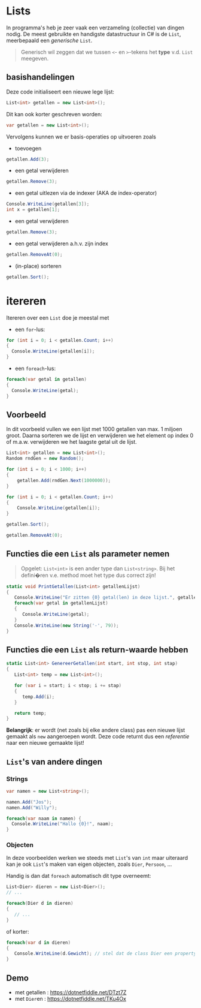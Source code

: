 # Lists

In programma's heb je zeer vaak een verzameling (collectie) van dingen nodig.
De meest gebruikte en handigste datastructuur in C# is de `List`, meerbepaald
een *generische* `List`.

> Generisch wil zeggen dat we tussen `<`- en `>`-tekens het **type** v.d. `List`
meegeven.

## basishandelingen

Deze code initialiseert een nieuwe lege lijst:

```cs
List<int> getallen = new List<int>();
```

Dit kan ook korter geschreven worden:

```cs
var getallen = new List<int>();
```

Vervolgens kunnen we er basis-operaties op uitvoeren zoals

- toevoegen

```cs
getallen.Add(3);
```

- een getal verwijderen

```cs
getallen.Remove(3);
```

- een getal uitlezen via de indexer (AKA de index-operator)

```cs
Console.WriteLine(getallen[3]);
int x = getallen[1];
```

- een getal verwijderen

```cs
getallen.Remove(3);
```

- een getal verwijderen a.h.v. zijn index

```cs
getallen.RemoveAt(0);
```

- (in-place) sorteren

```cs
getallen.Sort();
```


# itereren

Itereren over een `List` doe je meestal met 

- een `for`-lus:

```cs
for (int i = 0; i < getallen.Count; i++)
{
  Console.WriteLine(getallen[i]);
}
```

- een `foreach`-lus:

```cs
foreach(var getal in getallen) 
{
  Console.WriteLine(getal);
}
```


## Voorbeeld

In dit voorbeeld vullen we een lijst met 1000 getallen van max. 1 miljoen groot.
Daarna sorteren we de lijst en verwijderen we het element op index 0 of m.a.w.
verwijderen we het laagste getal uit de lijst.

```cs
List<int> getallen = new List<int>();
Random rndGen = new Random();

for (int i = 0; i < 1000; i++)
{
    getallen.Add(rndGen.Next(1000000));
}

for (int i = 0; i < getallen.Count; i++)
{
    Console.WriteLine(getallen[i]);
}

getallen.Sort();

getallen.RemoveAt(0);
```


## Functies die een `List` als parameter nemen

> Opgelet: `List<int>` is een ander type dan `List<string>`.
> Bij het defini�ren v.e. method moet het type dus correct zijn!

```cs
static void PrintGetallen(List<int> getallenLijst)
{
   Console.WriteLine("Er zitten {0} getal(len) in deze lijst.", getallenLijst.Count);
   foreach(var getal in getallenLijst)
   {
      Console.WriteLine(getal);
   }
   Console.WriteLine(new String('-', 79));
}
```


## Functies die een `List` als return-waarde hebben

```cs
static List<int> GenereerGetallen(int start, int stop, int stap)
{
   List<int> temp = new List<int>();

   for (var i = start; i < stop; i += stap)
   {
      temp.Add(i);
   }

   return temp;
}
```

**Belangrijk**: er wordt (net zoals bij elke andere class) pas een nieuwe lijst
gemaakt als `new` aangeroepen wordt.
Deze code returnt dus een *referentie* naar een nieuwe gemaakte lijst!


## `List`'s van andere dingen

### Strings

```cs
var namen = new List<string>();

namen.Add("Jos");
namen.Add("Willy");

foreach(var naam in namen) {
  Console.WriteLine("Hallo {0}!", naam);
}
```

### Objecten

In deze voorbeelden werken we steeds met `List`'s van `int`
maar uiteraard kan je ook `List`'s maken van eigen objecten,
zoals `Dier`, `Persoon`, ...

Handig is dan dat `foreach` automatisch dit type overneemt:

```cs
List<Dier> dieren = new List<Dier>();
// ...

foreach(Dier d in dieren) 
{
   // ...
}
```

of korter:

```cs
foreach(var d in dieren)
{
   Console.WriteLine(d.Gewicht); // stel dat de class Dier een property Gewicht heeft
}
```

## Demo

- met getallen : https://dotnetfiddle.net/DTzt7Z
- met `Dier`en : https://dotnetfiddle.net/TKu4Ox

